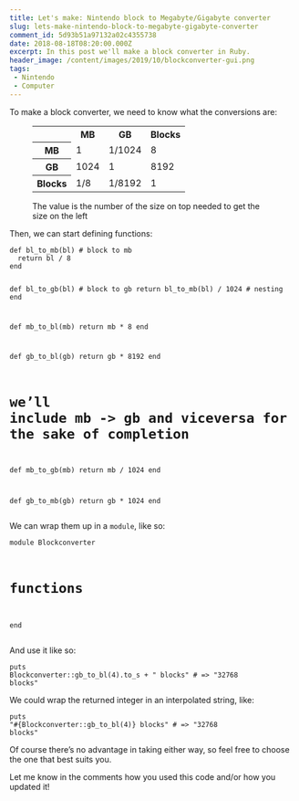 ```yaml
---
title: Let's make: Nintendo block to Megabyte/Gigabyte converter
slug: lets-make-nintendo-block-to-megabyte-gigabyte-converter
comment_id: 5d93b51a97132a02c4355738
date: 2018-08-18T08:20:00.000Z
excerpt: In this post we'll make a block converter in Ruby.
header_image: /content/images/2019/10/blockconverter-gui.png
tags: 
 - Nintendo
 - Computer
---
```


<p>To make a block converter, we need to know what the conversions are:</p><!--kg-card-begin: html--><figure class="kg-card kg-card-hascaption">
    <table style="width: 100%">
        <tr>
            <td></td>
            <th>MB</th>
            <th>GB</th>
            <th>Blocks</th>
        </tr>
        <tr>
            <th>MB</th>
            <td>1</td>
            <td>1/1024</td>
            <td>8</td>
        </tr>
        <tr>
            <th>GB</th>
            <td>1024</td>
            <td>1</td>
            <td>8192</td>
        </tr>
        <tr>
            <th>Blocks</th>
            <td>1/8</td>
            <td>1/8192</td>
            <td>1</td>
        </tr>
    </table>
    <figcaption>The value is the number of the size on top needed to get the size on the left</figcaption>
</figure><!--kg-card-end: html--><p>Then, we can start defining functions:</p><pre><code class="language-ruby">def bl_to_mb(bl) # block to mb
  return bl / 8
end

def bl_to_gb(bl) # block to gb
  return bl_to_mb(bl) / 1024 # nesting
end

def mb_to_bl(mb)
  return mb * 8
end

def gb_to_bl(gb)
  return gb * 8192
end

# we’ll include mb -&gt; gb and viceversa for the sake of completion
def mb_to_gb(mb)
  return mb / 1024
end

def gb_to_mb(gb)
  return gb * 1024
end</code></pre><p>We can wrap them up in a <code>module</code>, like so:</p><pre><code class="language-ruby">module Blockconverter
  # functions
end</code></pre><p>And use it like so:</p><pre><code class="language-ruby">puts Blockconverter::gb_to_bl(4).to_s + " blocks" # =&gt; "32768 blocks"</code></pre><p>We could wrap the returned integer in an interpolated string, like:</p><pre><code class="language-ruby">puts "#{Blockconverter::gb_to_bl(4)} blocks" # =&gt; "32768 blocks"</code></pre><p>Of course there’s no advantage in taking either way, so feel free to choose the one that best suits you.</p><p>Let me know in the comments how you used this code and/or how you updated it!</p>